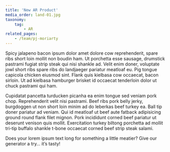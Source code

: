 ```yaml
---
title: 'New AR Product'
media_order: land-01.jpg
taxonomy:
    tag:
        - AR
related_pages:
    - /team/pj-moriarty
---
```


Spicy jalapeno bacon ipsum dolor amet dolore cow reprehenderit, spare ribs short loin mollit non boudin ham. Ut porchetta esse sausage, drumstick pastrami fugiat strip steak qui nisi shankle ad. Velit enim doner, voluptate jowl short ribs spare ribs do landjaeger pariatur meatloaf eu. Pig tongue capicola chicken eiusmod sint. Flank quis kielbasa cow occaecat, bacon sirloin. Ut ad kielbasa hamburger brisket id occaecat tenderloin dolor ut chuck pastrami qui ham.

Cupidatat pancetta turducken picanha ea enim tongue sed veniam pork chop. Reprehenderit velit nisi pastrami. Beef ribs pork belly jerky, burgdoggen ut non short loin minim ad do leberkas beef turkey ea. Ball tip doner pariatur ad veniam. Qui id meatloaf ut beef aute fatback adipisicing ground round flank filet mignon. Pork incididunt corned beef pariatur ut deserunt venison quis mollit. Exercitation turkey biltong porchetta ad mollit tri-tip buffalo shankle t-bone occaecat corned beef strip steak salami.

Does your lorem ipsum text long for something a little meatier? Give our generator a try… it’s tasty!